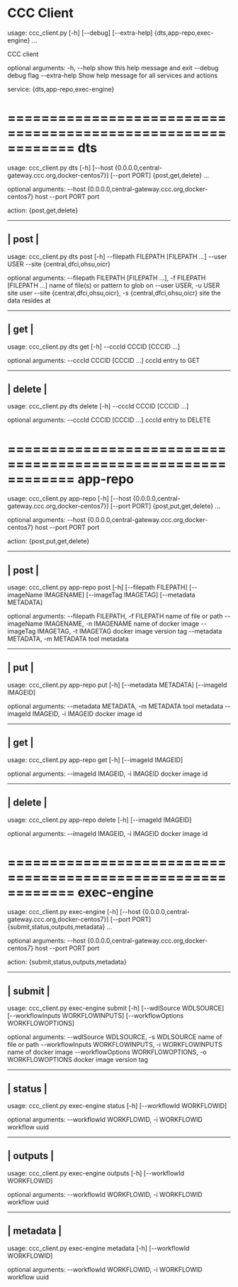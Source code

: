 # CCC Client

usage: ccc_client.py [-h] [--debug] [--extra-help]
                     {dts,app-repo,exec-engine} ...

CCC client

optional arguments:
  -h, --help            show this help message and exit
  --debug               debug flag
  --extra-help          Show help message for all services and actions

service:
  {dts,app-repo,exec-engine}

============================================================
dts
============================================================
usage: ccc_client.py dts [-h]
                         [--host {0.0.0.0,central-gateway.ccc.org,docker-centos7}]
                         [--port PORT]
                         {post,get,delete} ...

optional arguments:
  --host {0.0.0.0,central-gateway.ccc.org,docker-centos7}
                        host
  --port PORT           port

action:
  {post,get,delete}

--------
| post |
--------
usage: ccc_client.py dts post [-h] --filepath FILEPATH [FILEPATH ...] --user
                              USER --site {central,dfci,ohsu,oicr}

optional arguments:
  --filepath FILEPATH [FILEPATH ...], -f FILEPATH [FILEPATH ...]
                        name of file(s) or pattern to glob on
  --user USER, -u USER  site user
  --site {central,dfci,ohsu,oicr}, -s {central,dfci,ohsu,oicr}
                        site the data resides at

-------
| get |
-------
usage: ccc_client.py dts get [-h] --cccId CCCID [CCCID ...]

optional arguments:
  --cccId CCCID [CCCID ...]
                        cccId entry to GET

----------
| delete |
----------
usage: ccc_client.py dts delete [-h] --cccId CCCID [CCCID ...]

optional arguments:
  --cccId CCCID [CCCID ...]
                        cccId entry to DELETE

============================================================
app-repo
============================================================
usage: ccc_client.py app-repo [-h]
                              [--host {0.0.0.0,central-gateway.ccc.org,docker-centos7}]
                              [--port PORT]
                              {post,put,get,delete} ...

optional arguments:
  --host {0.0.0.0,central-gateway.ccc.org,docker-centos7}
                        host
  --port PORT           port

action:
  {post,put,get,delete}

--------
| post |
--------
usage: ccc_client.py app-repo post [-h] [--filepath FILEPATH]
                                   [--imageName IMAGENAME]
                                   [--imageTag IMAGETAG] [--metadata METADATA]

optional arguments:
  --filepath FILEPATH, -f FILEPATH
                        name of file or path
  --imageName IMAGENAME, -n IMAGENAME
                        name of docker image
  --imageTag IMAGETAG, -t IMAGETAG
                        docker image version tag
  --metadata METADATA, -m METADATA
                        tool metadata

-------
| put |
-------
usage: ccc_client.py app-repo put [-h] [--metadata METADATA]
                                  [--imageId IMAGEID]

optional arguments:
  --metadata METADATA, -m METADATA
                        tool metadata
  --imageId IMAGEID, -i IMAGEID
                        docker image id

-------
| get |
-------
usage: ccc_client.py app-repo get [-h] [--imageId IMAGEID]

optional arguments:
  --imageId IMAGEID, -i IMAGEID
                        docker image id

----------
| delete |
----------
usage: ccc_client.py app-repo delete [-h] [--imageId IMAGEID]

optional arguments:
  --imageId IMAGEID, -i IMAGEID
                        docker image id

============================================================
exec-engine
============================================================
usage: ccc_client.py exec-engine [-h]
                                 [--host {0.0.0.0,central-gateway.ccc.org,docker-centos7}]
                                 [--port PORT]
                                 {submit,status,outputs,metadata} ...

optional arguments:
  --host {0.0.0.0,central-gateway.ccc.org,docker-centos7}
                        host
  --port PORT           port

action:
  {submit,status,outputs,metadata}

----------
| submit |
----------
usage: ccc_client.py exec-engine submit [-h] [--wdlSource WDLSOURCE]
                                        [--workflowInputs WORKFLOWINPUTS]
                                        [--workflowOptions WORKFLOWOPTIONS]

optional arguments:
  --wdlSource WDLSOURCE, -s WDLSOURCE
                        name of file or path
  --workflowInputs WORKFLOWINPUTS, -i WORKFLOWINPUTS
                        name of docker image
  --workflowOptions WORKFLOWOPTIONS, -o WORKFLOWOPTIONS
                        docker image version tag

----------
| status |
----------
usage: ccc_client.py exec-engine status [-h] [--workflowId WORKFLOWID]

optional arguments:
  --workflowId WORKFLOWID, -i WORKFLOWID
                        workflow uuid

-----------
| outputs |
-----------
usage: ccc_client.py exec-engine outputs [-h] [--workflowId WORKFLOWID]

optional arguments:
  --workflowId WORKFLOWID, -i WORKFLOWID
                        workflow uuid

------------
| metadata |
------------
usage: ccc_client.py exec-engine metadata [-h] [--workflowId WORKFLOWID]

optional arguments:
  --workflowId WORKFLOWID, -i WORKFLOWID
                        workflow uuid

